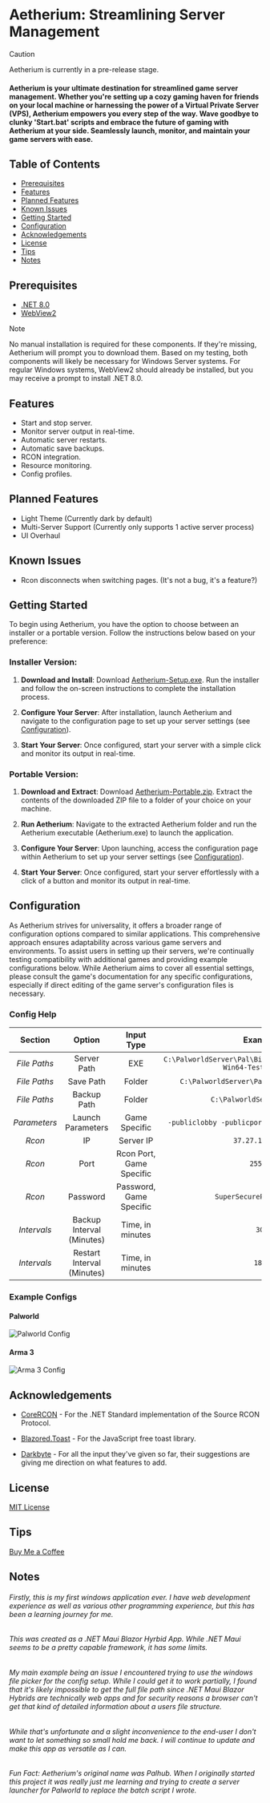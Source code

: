 # Aetherium: Streamlining Server Management

 > [!CAUTION]  
> Aetherium is currently in a pre-release stage.

 #### Aetherium is your ultimate destination for streamlined game server management. Whether you're setting up a cozy gaming haven for friends on your local machine or harnessing the power of a Virtual Private Server (VPS), Aetherium empowers you every step of the way. Wave goodbye to clunky 'Start.bat' scripts and embrace the future of gaming with Aetherium at your side. Seamlessly launch, monitor, and maintain your game servers with ease.

## Table of Contents

- [Prerequisites](#prerequisites)
- [Features](#features)
- [Planned Features](#planned-features)
- [Known Issues](#known-issues)
- [Getting Started](#getting-started)
- [Configuration](#configuration)
- [Acknowledgements](#acknowledgements)
- [License](#license)
- [Tips](#tips)
- [Notes](#notes)

## Prerequisites

- [.NET 8.0](https://dotnet.microsoft.com/en-us/download/dotnet/thank-you/sdk-8.0.201-windows-x64-installer)
- [WebView2](https://developer.microsoft.com/en-us/microsoft-edge/webview2/consumer/?form=MA13LH)

 > [!NOTE]  
> No manual installation is required for these components. If they're missing, Aetherium will prompt you to download them. Based on my testing, both components will likely be necessary for Windows Server systems. For regular Windows systems, WebView2 should already be installed, but you may receive a prompt to install .NET 8.0.

## Features

- Start and stop server.
- Monitor server output in real-time.
- Automatic server restarts.
- Automatic save backups.
- RCON integration.
- Resource monitoring.
- Config profiles.

## Planned Features

- Light Theme (Currently dark by default)
- Multi-Server Support (Currently only supports 1 active server process)
- UI Overhaul

## Known Issues

- Rcon disconnects when switching pages. (It's not a bug, it's a feature?)

## Getting Started

To begin using Aetherium, you have the option to choose between an installer or a portable version. Follow the instructions below based on your preference:

### Installer Version:

1. **Download and Install**: Download [Aetherium-Setup.exe](https://github.com/arieslr/Aetherium/releases/latest/download/Aetherium-Setup.exe). Run the installer and follow the on-screen instructions to complete the installation process.

2. **Configure Your Server**: After installation, launch Aetherium and navigate to the configuration page to set up your server settings (see [Configuration](#configuration)).

3. **Start Your Server**: Once configured, start your server with a simple click and monitor its output in real-time.

### Portable Version:

1. **Download and Extract**: Download [Aetherium-Portable.zip](https://github.com/arieslr/Aetherium/releases/latest/download/Aetherium-Portable.zip). Extract the contents of the downloaded ZIP file to a folder of your choice on your machine.

2. **Run Aetherium**: Navigate to the extracted Aetherium folder and run the Aetherium executable (Aetherium.exe) to launch the application.

3. **Configure Your Server**: Upon launching, access the configuration page within Aetherium to set up your server settings (see [Configuration](#configuration)).

4. **Start Your Server**: Once configured, start your server effortlessly with a click of a button and monitor its output in real-time.


## Configuration

As Aetherium strives for universality, it offers a broader range of configuration options compared to similar applications. This comprehensive approach ensures adaptability across various game servers and environments. To assist users in setting up their servers, we're continually testing compatibility with additional games and providing example configurations below. While Aetherium aims to cover all essential settings, please consult the game's documentation for any specific configurations, especially if direct editing of the game server's configuration files is necessary.

### Config Help
|Section | Option | Input Type | Example |
| :---: | :---: | :---: | :---: |
| *File Paths* | Server Path | EXE | `C:\PalworldServer\Pal\Binaries\Win64\PalServer-Win64-Test-Cmd.exe` |
| *File Paths* | Save Path | Folder | `C:\PalworldServer\Pal\Saved\SaveGames\0` |
| *File Paths* | Backup Path | Folder | `C:\PalworldServerBackups` |
| *Parameters* | Launch Parameters | Game Specific | `-publiclobby -publicport=8211 -RCONPort=25575` |
| *Rcon* | IP | Server IP | `37.27.179.166` |
| *Rcon* | Port | Rcon Port, Game Specific | `25575` |
| *Rcon* | Password | Password, Game Specific | `SuperSecurePassword123` |
| *Intervals* | Backup Interval (Minutes) | Time, in minutes | `30` | 
| *Intervals* | Restart Interval (Minutes) | Time, in minutes | `180` |

### Example Configs

#### Palworld
![Palworld Config](https://raw.githubusercontent.com/AriesLR/Aetherium/main/docs/images/palworldconfig.png)

#### Arma 3
![Arma 3 Config](https://raw.githubusercontent.com/AriesLR/Aetherium/main/docs/images/arma3config.png)

## Acknowledgements
- [CoreRCON](https://github.com/Challengermode/CoreRcon) - For the .NET Standard implementation of the Source RCON Protocol.

- [Blazored.Toast](https://github.com/Blazored/Toast) - For the JavaScript free toast library.

- [Darkbyte](https://github.com/darkbyte42) - For all the input they've given so far, their suggestions are giving me direction on what features to add.

## License

[MIT License](LICENSE)

## Tips
[Buy Me a Coffee](https://www.buymeacoffee.com/arieslr)

## Notes

###### Firstly, this is my first windows application ever. I have web development experience as well as various other programming experience, but this has been a learning journey for me.

###### This was created as a .NET Maui Blazor Hyrbid App. While .NET Maui seems to be a pretty capable framework, it has some limits. 

###### My main example being an issue I encountered trying to use the windows file picker for the config setup. While I could get it to work partially, I found that it's likely impossible to get the full file path since .NET Maui Blazor Hybrids are technically web apps and for security reasons a browser can't get that kind of detailed information about a users file structure.

###### While that's unfortunate and a slight inconvenience to the end-user I don't want to let something so small hold me back. I will continue to update and make this app as versatile as I can.

###### Fun Fact: Aetherium's original name was Palhub. When I originally started this project it was really just me learning and trying to create a server launcher for Palworld to replace the batch script I wrote. 
